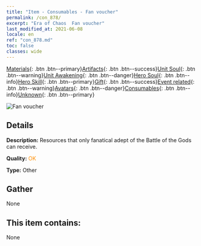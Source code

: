 ```yaml
---
title: "Item - Consumables - Fan voucher"
permalink: /con_878/
excerpt: "Era of Chaos  Fan voucher"
last_modified_at: 2021-06-08
locale: en
ref: "con_878.md"
toc: false
classes: wide
---
```

 [Materials](/Items/){: .btn .btn--primary}[Artifacts](/Items/Artifacts/){: .btn .btn--success}[Unit Soul](/Items/UnitSoul/){: .btn .btn--warning}[Unit Awakening](/Items/UnitAwakening/){: .btn .btn--danger}[Hero Soul](/Items/HeroSoul/){: .btn .btn--info}[Hero Skill](/Items/HeroSkill/){: .btn .btn--primary}[Gift](/Items/Gift/){: .btn .btn--success}[Event related](/Items/Events/){: .btn .btn--warning}[Avatars](/Items/Avatars/){: .btn .btn--danger}[Consumables](/Items/Consumables/){: .btn .btn--info}[Unknown](/Items/Unknown/){: .btn .btn--primary}

 ![Fan voucher](/images/t/i_39971.png)

## Details
 **Description:** Resources that only fanatical adept of the Battle of the Gods can receive.

 **Quality:** <span style="color: #FF8C00">OK</span>

 **Type:** Other

## Gather

  None

## This item contains:

  None

